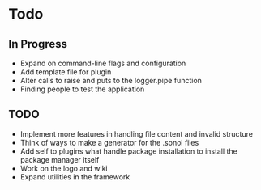 # Todo

## In Progress

* Expand on command-line flags and configuration
* Add template file for plugin
* Alter calls to raise and puts to the logger.pipe function
* Finding people to test the application

## TODO

* Implement more features in handling file content and invalid structure
* Think of ways to make a generator for the .sonol files
* Add self to plugins what handle package installation to install the package manager itself
* Work on the logo and wiki
* Expand utilities in the framework
